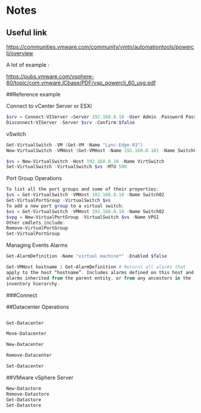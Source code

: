 # Notes

## Useful link

https://communities.vmware.com/community/vmtn/automationtools/powercli/overview

A lot of example :

https://pubs.vmware.com/vsphere-60/topic/com.vmware.ICbase/PDF/vsp_powercli_60_usg.pdf

##Reference example

Connect to vCenter Server or ESXi

```Powershell
$srv = Connect-VIServer –Server 192.168.0.10 -User Admin -Password Pass01
Disconnect-VIServer -Server $srv -Confirm:$false
```

vSwitch
```Powershell
Get-VirtualSwitch -VM (Get-VM -Name "Lync-Edge-03")
New-VirtualSwitch -VMHost (Get-VMHost -Name 192.168.0.10) -Name Switch02

$vs = New-VirtualSwitch -Host 192.168.0.10 -Name VirtSwitch
Set-VirtualSwitch -VirtualSwitch $vs -MTU 500
```

Port Group Operations

```Powershell
To list all the port groups and some of their properties:
$vs = Get-VirtualSwitch -VMHost 192.168.0.10 -Name Switch02
Get-VirtualPortGroup -VirtualSwitch $vs
To add a new port group to a virtual switch:
$vs = Get-VirtualSwitch -VMHost 192.168.0.10 -Name Switch02
$vpg = New-VirtualPortGroup -VirtualSwitch $vs -Name VPG1
Other cmdlets include:
Remove-VirtualPortGroup
Set-VirtualPortGroup
```

Managing Events Alarms

```Powershell
Get-AlarmDefinition -Name "virtual machine*" -Enabled $false

Get-VMHost hostname | Get-AlarmDefinition # Returns all alarms that
apply to the host “hostname”. Includes alarms defined on this host and
alarms inherited from the parent entity, or from any ancestors in the
inventory hierarchy.
```

###Connect

##Datacenter Operations

```Powershell

Get-Datacenter

Move-Datacenter

New-Datacenter

Remove-Datacenter

Set-Datacenter
```

##VMware vSphere Server

```Powershell
New-Datastore
Remove-Datastore
Get-Datastore
Set-Datastore
```
